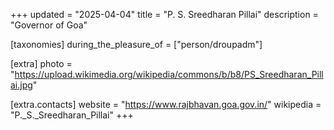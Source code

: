 +++
updated = "2025-04-04"
title = "P. S. Sreedharan Pillai"
description = "Governor of Goa"

[taxonomies]
during_the_pleasure_of = ["person/droupadm"]

[extra]
photo = "https://upload.wikimedia.org/wikipedia/commons/b/b8/PS_Sreedharan_Pillai.jpg"

[extra.contacts]
website = "https://www.rajbhavan.goa.gov.in/"
wikipedia = "P._S._Sreedharan_Pillai"
+++